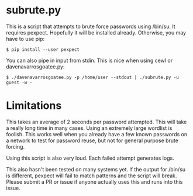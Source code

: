 # subrute.py

This is a script that attempts to brute force passwords using /bin/su. It requires
pexpect. Hopefully it will be installed already. Otherwise, you may have to use pip:

	$ pip install --user pexpect

You can also pipe in input from stdin. This is nice when using cewl or davenavarrosgoatee.py:

	$ ./davenavarrosgoatee.py -p /home/user --stdout | ./subrute.py -u guest -w -

# Limitations

This takes an average of 2 seconds per password attempted. This will take a really long time
in many cases. Using an extremely large wordlist is foolish. This works well when you already
have a few known passwords on a network to test for password reuse, but not for general purpose
brute forcing.

Using this script is also very loud. Each failed attempt generates logs.

This also hasn't been tested on many systems yet. If the output for /bin/su is different,
pexpect will fail to match patterns and the script will break. Please submit a PR or issue
if anyone actually uses this and runs into this issue.

